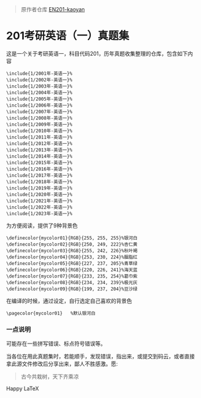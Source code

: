 > 原作者仓库 [EN201-kaoyan](https://gitee.com/ylxdxx/EN201-kaoyan)

# 201考研英语（一）真题集

这是一个关于考研英语一，科目代码201，历年真题收集整理的仓库，包含如下内容

```
\include{1/2001年-英语一}%
\include{1/2002年-英语一}%
\include{1/2003年-英语一}%
\include{1/2004年-英语一}%
\include{1/2005年-英语一}%
\include{1/2006年-英语一}%
\include{1/2007年-英语一}%
\include{1/2008年-英语一}%
\include{1/2009年-英语一}%
\include{1/2010年-英语一}%
\include{1/2011年-英语一}%
\include{1/2012年-英语一}%
\include{1/2013年-英语一}%
\include{1/2014年-英语一}%
\include{1/2015年-英语一}%
\include{1/2016年-英语一}%
\include{1/2017年-英语一}%
\include{1/2018年-英语一}%
\include{1/2019年-英语一}%
\include{1/2020年-英语一}%
\include{1/2021年-英语一}%
\include{1/2022年-英语一}%
\include{1/2023年-英语一}%
```

为方便阅读，提供了9种背景色

```
\definecolor{mycolor01}{RGB}{255, 255, 255}%银河白
\definecolor{mycolor02}{RGB}{250, 249, 222}%杏仁黄
\definecolor{mycolor03}{RGB}{255, 242, 226}%秋叶褐
\definecolor{mycolor04}{RGB}{253, 230, 224}%胭脂红
\definecolor{mycolor05}{RGB}{227, 237, 205}%青草绿
\definecolor{mycolor06}{RGB}{220, 226, 241}%海天蓝
\definecolor{mycolor07}{RGB}{233, 235, 254}%葛巾紫
\definecolor{mycolor08}{RGB}{234, 234, 239}%极光灰
\definecolor{mycolor09}{RGB}{199, 237, 204}%豆沙绿
```

在编译的时候，通过设定，自行选定自己喜欢的背景色

```
\pagecolor{mycolor01}	%默认银河白
```


### 一点说明

可能存在一些拼写错误、标点符号错误等。

当各位在用此真题集时，若能顺手，发现错误，指出来，或提交到码云，或者直接拿此源文件修改后分享出来，鄙人不胜感激。愿:

> 古今共栽树，天下齐乘凉

Happy LaTeX

